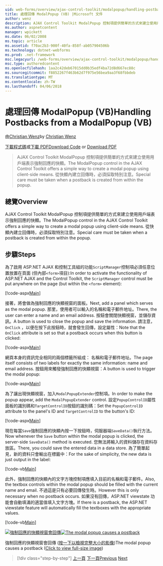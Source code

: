 ```yaml
---
uid: web-forms/overview/ajax-control-toolkit/modalpopup/handling-postbacks-from-a-modalpopup-vb
title: 處理回傳 ModalPopup (VB) |Microsoft 文件
author: wenz
description: AJAX Control Toolkit ModalPopup 控制項提供簡單的方式來建立使用用戶端表示強制回應的快顯。 必須採取特別注意，當 pos...
ms.author: aspnetcontent
manager: wpickett
ms.date: 06/02/2008
ms.topic: article
ms.assetid: f70ac2b3-900f-40fa-858f-ab057904506b
ms.technology: dotnet-webforms
ms.prod: .net-framework
msc.legacyurl: /web-forms/overview/ajax-control-toolkit/modalpopup/handling-postbacks-from-a-modalpopup-vb
msc.type: authoredcontent
ms.openlocfilehash: 1aa2c42deb67015dd0b35edf4ba72d8d667ec88c
ms.sourcegitcommit: f8852267f463b62d7f975e56bea9aa3f68fbbdeb
ms.translationtype: MT
ms.contentlocale: zh-TW
ms.lasthandoff: 04/06/2018
---
```

<a name="handling-postbacks-from-a-modalpopup-vb"></a><span data-ttu-id="b8016-104">處理回傳 ModalPopup (VB)</span><span class="sxs-lookup"><span data-stu-id="b8016-104">Handling Postbacks from a ModalPopup (VB)</span></span>
====================
<span data-ttu-id="b8016-105">由[Christian Wenz](https://github.com/wenz)</span><span class="sxs-lookup"><span data-stu-id="b8016-105">by [Christian Wenz](https://github.com/wenz)</span></span>

<span data-ttu-id="b8016-106">[下載程式碼](http://download.microsoft.com/download/2/4/0/24052038-f942-4336-905b-b60ae56f0dd5/ModalPopup3.vb.zip)或[下載 PDF](http://download.microsoft.com/download/b/6/a/b6ae89ee-df69-4c87-9bfb-ad1eb2b23373/modalpopup3VB.pdf)</span><span class="sxs-lookup"><span data-stu-id="b8016-106">[Download Code](http://download.microsoft.com/download/2/4/0/24052038-f942-4336-905b-b60ae56f0dd5/ModalPopup3.vb.zip) or [Download PDF](http://download.microsoft.com/download/b/6/a/b6ae89ee-df69-4c87-9bfb-ad1eb2b23373/modalpopup3VB.pdf)</span></span>

> <span data-ttu-id="b8016-107">AJAX Control Toolkit ModalPopup 控制項提供簡單的方式來建立使用用戶端表示強制回應的快顯。</span><span class="sxs-lookup"><span data-stu-id="b8016-107">The ModalPopup control in the AJAX Control Toolkit offers a simple way to create a modal popup using client-side means.</span></span> <span data-ttu-id="b8016-108">從快顯內建立回傳時，必須採取特別注意。</span><span class="sxs-lookup"><span data-stu-id="b8016-108">Special care must be taken when a postback is created from within the popup.</span></span>


## <a name="overview"></a><span data-ttu-id="b8016-109">總覽</span><span class="sxs-lookup"><span data-stu-id="b8016-109">Overview</span></span>

<span data-ttu-id="b8016-110">AJAX Control Toolkit ModalPopup 控制項提供簡單的方式來建立使用用戶端表示強制回應的快顯。</span><span class="sxs-lookup"><span data-stu-id="b8016-110">The ModalPopup control in the AJAX Control Toolkit offers a simple way to create a modal popup using client-side means.</span></span> <span data-ttu-id="b8016-111">從快顯內建立回傳時，必須採取特別注意。</span><span class="sxs-lookup"><span data-stu-id="b8016-111">Special care must be taken when a postback is created from within the popup.</span></span>

## <a name="steps"></a><span data-ttu-id="b8016-112">步驟</span><span class="sxs-lookup"><span data-stu-id="b8016-112">Steps</span></span>

<span data-ttu-id="b8016-113">為了啟用 ASP.NET AJAX 和控制工具組的功能`ScriptManager`控制項必須任意位置放置在頁面 (但內部`<form>`項目):</span><span class="sxs-lookup"><span data-stu-id="b8016-113">In order to activate the functionality of ASP.NET AJAX and the Control Toolkit, the `ScriptManager` control must be put anywhere on the page (but within the `<form>` element):</span></span>

[!code-aspx[Main](handling-postbacks-from-a-modalpopup-vb/samples/sample1.aspx)]

<span data-ttu-id="b8016-114">接著，將會做為強制回應的快顯視窗的面板。</span><span class="sxs-lookup"><span data-stu-id="b8016-114">Next, add a panel which serves as the modal popup.</span></span> <span data-ttu-id="b8016-115">那里，使用者可以輸入的名稱和電子郵件地址。</span><span class="sxs-lookup"><span data-stu-id="b8016-115">There, the user can enter a name and an email address.</span></span> <span data-ttu-id="b8016-116">按鈕會關閉快顯視窗，並儲存資訊。</span><span class="sxs-lookup"><span data-stu-id="b8016-116">A button is used to close the popup and save the information.</span></span> <span data-ttu-id="b8016-117">請注意， `OnClick` ，以便在按下此按鈕時，就會發生回傳，設定屬性：</span><span class="sxs-lookup"><span data-stu-id="b8016-117">Note that the `OnClick` attribute is set so that a postback occurs when this button is clicked:</span></span>

[!code-aspx[Main](handling-postbacks-from-a-modalpopup-vb/samples/sample2.aspx)]

<span data-ttu-id="b8016-118">網頁本身的資訊完全相同的兩個標籤所組成： 名稱和電子郵件地址。</span><span class="sxs-lookup"><span data-stu-id="b8016-118">The page itself consists of two labels for exactly the same information: name and email address.</span></span> <span data-ttu-id="b8016-119">按鈕用來觸發強制回應的快顯視窗：</span><span class="sxs-lookup"><span data-stu-id="b8016-119">A button is used to trigger the modal popup:</span></span>

[!code-aspx[Main](handling-postbacks-from-a-modalpopup-vb/samples/sample3.aspx)]

<span data-ttu-id="b8016-120">為了讓出現快顯視窗，加入`ModalPopupExtender`控制項。</span><span class="sxs-lookup"><span data-stu-id="b8016-120">In order to make the popup appear, add the `ModalPopupExtender` control.</span></span> <span data-ttu-id="b8016-121">設定`PopupControlID`屬性面板的識別碼和`TargetControlID`按鈕的識別碼：</span><span class="sxs-lookup"><span data-stu-id="b8016-121">Set the `PopupControlID` attribute to the panel's ID and `TargetControlID` to the button's ID:</span></span>

[!code-aspx[Main](handling-postbacks-from-a-modalpopup-vb/samples/sample4.aspx)]

<span data-ttu-id="b8016-122">現在每當`Save`強制回應的快顯內按一下按鈕時，伺服器端`SaveData()`執行方法。</span><span class="sxs-lookup"><span data-stu-id="b8016-122">Now whenever the `Save` button within the modal popup is clicked, the server-side `SaveData()` method is executed.</span></span> <span data-ttu-id="b8016-123">您無法將輸入的資料儲存在資料存放區。</span><span class="sxs-lookup"><span data-stu-id="b8016-123">There, you could save the entered data in a data store.</span></span> <span data-ttu-id="b8016-124">為了簡單起見，新的資料只會輸出在標籤中：</span><span class="sxs-lookup"><span data-stu-id="b8016-124">For the sake of simplicity, the new data is just output in the label:</span></span>

[!code-vb[Main](handling-postbacks-from-a-modalpopup-vb/samples/sample5.vb)]

<span data-ttu-id="b8016-125">此外，強制回應的快顯內的文字方塊控制項應填入目前的名稱和電子郵件。</span><span class="sxs-lookup"><span data-stu-id="b8016-125">Also, the textbox controls within the modal popup should be filled with the current name and email.</span></span> <span data-ttu-id="b8016-126">不過這是只有必要回傳發生時。</span><span class="sxs-lookup"><span data-stu-id="b8016-126">However this is only necessary when no postback occurs.</span></span> <span data-ttu-id="b8016-127">如果沒有回傳，ASP.NET viewstate 功能會自動填滿的適當值填入文字方塊。</span><span class="sxs-lookup"><span data-stu-id="b8016-127">If there is a postback, the ASP.NET viewstate feature will automatically fill the textboxes with the appropriate values.</span></span>

[!code-vb[Main](handling-postbacks-from-a-modalpopup-vb/samples/sample6.vb)]


<span data-ttu-id="b8016-128">[![強制回應的快顯視窗會回傳](handling-postbacks-from-a-modalpopup-vb/_static/image2.png)](handling-postbacks-from-a-modalpopup-vb/_static/image1.png)</span><span class="sxs-lookup"><span data-stu-id="b8016-128">[![The modal popup causes a postback](handling-postbacks-from-a-modalpopup-vb/_static/image2.png)](handling-postbacks-from-a-modalpopup-vb/_static/image1.png)</span></span>

<span data-ttu-id="b8016-129">強制回應的快顯視窗會回傳 ([按一下以檢視完整大小的影像](handling-postbacks-from-a-modalpopup-vb/_static/image3.png))</span><span class="sxs-lookup"><span data-stu-id="b8016-129">The modal popup causes a postback ([Click to view full-size image](handling-postbacks-from-a-modalpopup-vb/_static/image3.png))</span></span>

> [!div class="step-by-step"]
> <span data-ttu-id="b8016-130">[上一頁](using-modalpopup-with-a-repeater-control-vb.md)
> [下一頁](positioning-a-modalpopup-vb.md)</span><span class="sxs-lookup"><span data-stu-id="b8016-130">[Previous](using-modalpopup-with-a-repeater-control-vb.md)
[Next](positioning-a-modalpopup-vb.md)</span></span>
